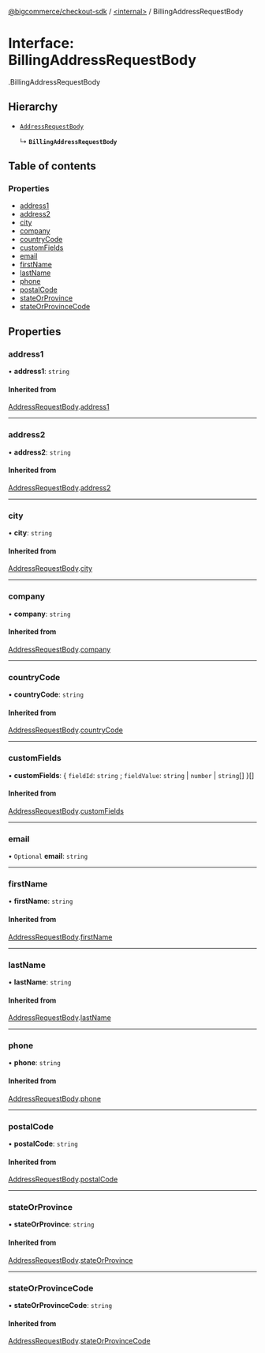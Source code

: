 [@bigcommerce/checkout-sdk](../README.md) / [<internal\>](../modules/internal_.md) / BillingAddressRequestBody

# Interface: BillingAddressRequestBody

[<internal>](../modules/internal_.md).BillingAddressRequestBody

## Hierarchy

- [`AddressRequestBody`](internal_.AddressRequestBody.md)

  ↳ **`BillingAddressRequestBody`**

## Table of contents

### Properties

- [address1](internal_.BillingAddressRequestBody.md#address1)
- [address2](internal_.BillingAddressRequestBody.md#address2)
- [city](internal_.BillingAddressRequestBody.md#city)
- [company](internal_.BillingAddressRequestBody.md#company)
- [countryCode](internal_.BillingAddressRequestBody.md#countrycode)
- [customFields](internal_.BillingAddressRequestBody.md#customfields)
- [email](internal_.BillingAddressRequestBody.md#email)
- [firstName](internal_.BillingAddressRequestBody.md#firstname)
- [lastName](internal_.BillingAddressRequestBody.md#lastname)
- [phone](internal_.BillingAddressRequestBody.md#phone)
- [postalCode](internal_.BillingAddressRequestBody.md#postalcode)
- [stateOrProvince](internal_.BillingAddressRequestBody.md#stateorprovince)
- [stateOrProvinceCode](internal_.BillingAddressRequestBody.md#stateorprovincecode)

## Properties

### address1

• **address1**: `string`

#### Inherited from

[AddressRequestBody](internal_.AddressRequestBody.md).[address1](internal_.AddressRequestBody.md#address1)

___

### address2

• **address2**: `string`

#### Inherited from

[AddressRequestBody](internal_.AddressRequestBody.md).[address2](internal_.AddressRequestBody.md#address2)

___

### city

• **city**: `string`

#### Inherited from

[AddressRequestBody](internal_.AddressRequestBody.md).[city](internal_.AddressRequestBody.md#city)

___

### company

• **company**: `string`

#### Inherited from

[AddressRequestBody](internal_.AddressRequestBody.md).[company](internal_.AddressRequestBody.md#company)

___

### countryCode

• **countryCode**: `string`

#### Inherited from

[AddressRequestBody](internal_.AddressRequestBody.md).[countryCode](internal_.AddressRequestBody.md#countrycode)

___

### customFields

• **customFields**: { `fieldId`: `string` ; `fieldValue`: `string` \| `number` \| `string`[]  }[]

#### Inherited from

[AddressRequestBody](internal_.AddressRequestBody.md).[customFields](internal_.AddressRequestBody.md#customfields)

___

### email

• `Optional` **email**: `string`

___

### firstName

• **firstName**: `string`

#### Inherited from

[AddressRequestBody](internal_.AddressRequestBody.md).[firstName](internal_.AddressRequestBody.md#firstname)

___

### lastName

• **lastName**: `string`

#### Inherited from

[AddressRequestBody](internal_.AddressRequestBody.md).[lastName](internal_.AddressRequestBody.md#lastname)

___

### phone

• **phone**: `string`

#### Inherited from

[AddressRequestBody](internal_.AddressRequestBody.md).[phone](internal_.AddressRequestBody.md#phone)

___

### postalCode

• **postalCode**: `string`

#### Inherited from

[AddressRequestBody](internal_.AddressRequestBody.md).[postalCode](internal_.AddressRequestBody.md#postalcode)

___

### stateOrProvince

• **stateOrProvince**: `string`

#### Inherited from

[AddressRequestBody](internal_.AddressRequestBody.md).[stateOrProvince](internal_.AddressRequestBody.md#stateorprovince)

___

### stateOrProvinceCode

• **stateOrProvinceCode**: `string`

#### Inherited from

[AddressRequestBody](internal_.AddressRequestBody.md).[stateOrProvinceCode](internal_.AddressRequestBody.md#stateorprovincecode)
